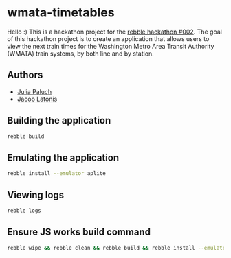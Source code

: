 # wmata-timetables
Hello :) This is a hackathon project for the [rebble hackathon #002](https://rebble.io/hackathon-002/). The goal of this hackathon project is to create an application that allows users to view the next train times for the Washington Metro Area Transit Authority (WMATA) train systems, by both line and by station.

## Authors
- [Julia Paluch](https://github.com/juliapaluch)
- [Jacob Latonis](https://github.com/latonis)

## Building the application

```bash
rebble build
```

## Emulating the application

```bash
rebble install --emulator aplite
```

## Viewing logs

```bash
rebble logs
```

## Ensure JS works build command
```bash
rebble wipe && rebble clean && rebble build && rebble install --emulator aplite --logs
```